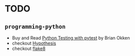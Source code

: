 # TODO

## `programming-python`
* Buy and Read [Python Testing with pytest](https://pragprog.com/book/bopytest/python-testing-with-pytest) by Brian Okken
* checkout [Hypothesis](https://hypothesis.readthedocs.io/en/latest/)
* checkout [flake8](https://pypi.org/project/flake8/)
